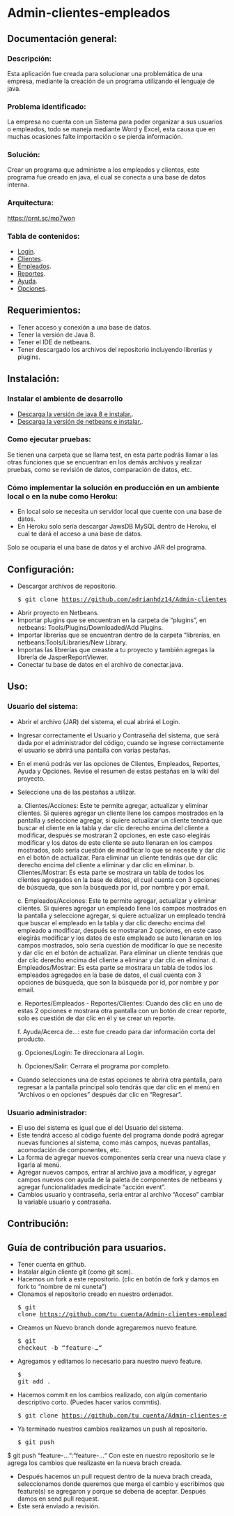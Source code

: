 # Admin-clientes-empleados

## Documentación general:

### Descripción: 

Esta aplicación fue creada para solucionar una problemática de una empresa, mediante la creación de un programa utilizando el lenguaje de java.

### Problema identificado: 

La empresa no cuenta con un Sistema para poder organizar a sus usuarios o empleados, todo se maneja mediante Word y Excel,  esta causa que en muchas ocasiones falte importación o se pierda información.

### Solución: 

Crear un programa que administre a los empleados y clientes, este programa fue creado en java, el cual se conecta a una base de datos interna.

### Arquitectura: 

https://prnt.sc/mp7won

### Tabla de contenidos:

- [Login](https://github.com/adrianhdz14/Admin-clientes-empleados/wiki/Wiki#login).
- [Clientes](https://github.com/adrianhdz14/Admin-clientes-empleados/wiki/Wiki#clientes).
- [Empleados](https://github.com/adrianhdz14/Admin-clientes-empleados/wiki/Wiki#empleados).
- [Reportes](https://github.com/adrianhdz14/Admin-clientes-empleados/wiki/Wiki#reportes).
- [Ayuda](https://github.com/adrianhdz14/Admin-clientes-empleados/wiki/Wiki#ayuda).
- [Opciones](https://github.com/adrianhdz14/Admin-clientes-empleados/wiki/Wiki#opciones).

## Requerimientos:

- Tener acceso y conexión a una base de datos.
- Tener la versión de Java 8.
- Tener el IDE de netbeans.
- Tener descargado los archivos del repositorio incluyendo librerías y plugins.

## Instalación:

### Instalar el ambiente de desarrollo
- [Descarga la versión de java 8 e instalar.]().
- [Descarga la versión de netbeans e instalar.]().

### Como ejecutar pruebas:

Se tienen una carpeta que se llama test, en esta parte podrás llamar a las otras funciones que se encuentran en los demás archivos y realizar pruebas, como se revisión de datos, comparación de datos, etc.

### Cómo implementar la solución en producción en un ambiente local o en la nube como Heroku:
- En local solo se necesita un servidor local que cuente con una base de datos.
- En Heroku solo sería descargar JawsDB MySQL dentro de Heroku, el cual te dará el acceso a  una base de datos.

Solo se ocuparía el una base de datos y el archivo JAR del programa.

## Configuración:
- Descargar archivos  de repositorio.<pre>$ git clone https://github.com/adrianhdz14/Admin-clientes-empleados.git</pre>
- Abrir proyecto en Netbeans.
- Importar plugins que se encuentran en la carpeta de “plugins”, en netbeans: Tools/Plugins/Downloaded/Add Plugins.
- Importar librerías que se encuentran dentro de la carpeta “librerías, en netbeans:Tools/Libraries/New Library.
- Importas las librerías que creaste a tu proyecto y también agregas la librería de JasperReportViewer.
- Conectar tu base de datos en el archivo de conectar.java.

## Uso:

### Usuario del sistema:

- Abrir el archivo (JAR) del sistema, el cual abrirá el Login.
- Ingresar correctamente el Usuario y Contraseña del sistema, que será dada por el administrador del código, cuando se ingrese correctamente el usuario se abrirá una pantalla con varias pestañas.
- En el menú podrás ver las opciones de Clientes, Empleados, Reportes, Ayuda y Opciones. Revise el resumen de estas pestañas en la wiki del proyecto.
- Seleccione una de las pestañas a utilizar.

    a.	Clientes/Acciones: Este te permite agregar, actualizar y eliminar clientes. Si quieres agregar un cliente llene los campos mostrados en la pantalla y seleccione agregar, si quiere actualizar un cliente tendrá que buscar el cliente en la tabla y dar clic derecho encima del cliente a modificar, después se mostraran 2 opciones, en este caso elegirás modificar y los datos de este cliente se auto llenaran en los campos mostrados, solo sería cuestión de modificar lo que se necesite y dar clic en el botón de actualizar. Para eliminar un cliente tendrás que dar clic derecho encima del cliente a eliminar y dar clic en eliminar.
    b.	Clientes/Mostrar: Es esta parte se mostrara un tabla de todos los clientes agregados en la base de datos, el cual cuenta con 3 opciones de búsqueda, que son la búsqueda por id, por nombre y por email.

    c.	Empleados/Acciones: Este te permite agregar, actualizar y eliminar clientes. Si quieres agregar un empleado llene los campos mostrados en la pantalla y seleccione agregar, si quiere actualizar un empleado tendrá que buscar el empleado en la tabla y dar clic derecho encima del empleado a modificar, después se mostraran 2 opciones, en este caso elegirás modificar y los datos de este empleado se auto llenaran en los campos mostrados, solo sería cuestión de modificar lo que se necesite y dar clic en el botón de actualizar. Para eliminar un cliente tendrás que dar clic derecho encima del cliente a eliminar y dar clic en eliminar.
    d.	Empleados/Mostrar: Es esta parte se mostrara un tabla de todos los empleados agregados en la base de datos, el cual cuenta con 3 opciones de búsqueda, que son la búsqueda por id, por nombre y por email.

    e.	Reportes/Empleados - Reportes/Clientes: Cuando des clic en uno de estas 2 opciones e mostrara otra pantalla con un botón de crear reporte, solo es cuestión de dar clic en él y se crear un reporte.

    f.	Ayuda/Acerca de…: este fue creado para dar información corta del producto.

    g.	Opciones/Login: Te direccionara al Login.

    h.	Opciones/Salir: Cerrara el programa por completo.

- Cuando selecciones una de estas opciones te abrirá otra pantalla, para regresar a la pantalla principal solo tendrás que dar clic en el menú en “Archivos o en opciones” después dar clic en “Regresar”.


### Usuario administrador:
- El uso del sistema es igual que el del Usuario del sistema.
- Este tendrá acceso al código fuente del programa donde podrá agregar nuevas funciones al sistema, como más campos, nuevas pantallas, acomodación de componentes, etc.
- La forma de agregar nuevos componentes sería crear una nueva clase y ligarla al menú.
- Agregar nuevos campos, entrar al archivo java a modificar, y agregar campos nuevos con ayuda de la paleta de componentes de netbeans y agregar funcionalidades medicínate “acción event”.
- Cambios usuario y contraseña, seria entrar al archivo “Acceso” cambiar la variable  usuario y contraseña.


## Contribución:

## Guía de contribución para usuarios.
- Tener cuenta en github.
- Instalar algún cliente git (como git scm).
- Hacemos un fork a este repositorio. (clic en botón de fork y damos en fork to “nombre de mi cuneta”)
- Clonamos el repositorio creado en nuestro ordenador. <pre>$ git clone https://github.com/tu_cuenta/Admin-clientes-empleados.git</pre>
- Creamos un Nuevo branch donde agregaremos nuevo feature. <pre>$ git checkout -b “feature-…“</pre>
- Agregamos y editamos lo necesario para nuestro nuevo feature.<pre>$ git add .</pre>
- Hacemos commit en los cambios realizado, con algún comentario descriptivo corto. (Puedes hacer varios commtis). <pre>$ git clone https://github.com/tu_cuenta/Admin-clientes-empleados.git</pre>
- Ya terminado nuestros cambios realizamos un push al repositorio. <pre>$ git push  <REMOTENAME> <BRANCHNAME>

$ git push  “feature-…“:“feature-…“
</pre>
Con este en nuestro repositorio se le agrega los cambios que realizaste en la nueva brach creada.

- Después hacemos un pull request dentro de la nueva brach creada, seleccionamos donde queremos que merga el cambio y escribimos que feature(s) se agregaron y porque se debería de aceptar. Después damos en send pull request.
- Este será enviado a revisión.
